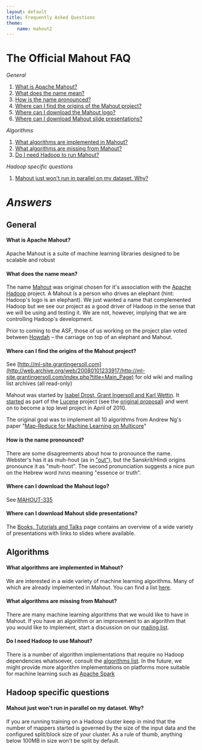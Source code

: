 ```yaml
---
layout: default
title: Frequently Asked Questions
theme: 
    name: mahout2
---
```


# The Official Mahout FAQ

*General*

1. [What is Apache Mahout?](#whatis)
1. [What does the name mean?](#mean)
1. [How is the name pronounced?](#pronounce)
1. [Where can I find the origins of the Mahout project?](#historical)
1. [Where can I download the Mahout logo?](#downloadlogo)
1. [Where can I download Mahout slide presentations?](#presentations)

*Algorithms*

1. [What algorithms are implemented in Mahout?](#algos)
1. [What algorithms are missing from Mahout?](#todo)
1. [Do I need Hadoop to run Mahout?](#hadoop)

*Hadoop specific questions*

1. [Mahout just won't run in parallel on my dataset. Why?](#split)


# *Answers*


## General


<a name="whatis"></a>
#### What is Apache Mahout?

Apache Mahout is a suite of machine learning libraries designed to be
scalable and robust

<a name="mean"></a>
#### What does the name mean?

The name [Mahout](http://en.wikipedia.org/wiki/Mahout)
 was original chosen for it's association with the [Apache Hadoop](http://hadoop.apache.org)
 project.  A Mahout is a person who drives an elephant (hint: Hadoop's logo
is an elephant).  We just wanted a name that complemented Hadoop but we see
our project as a good driver of Hadoop in the sense that we will be using
and testing it.  We are not, however, implying that we are controlling
Hadoop's development.

Prior to coming to the ASF, those of us working on the project plan voted between [Howdah](http://en.wikipedia.org/wiki/Howdah) – the carriage on top of an elephant and Mahout.

<a name="historical"></a>
#### Where can I find the origins of the Mahout project?

See [http://ml-site.grantingersoll.com](http://web.archive.org/web/20080101233917/http://ml-site.grantingersoll.com/index.php?title=Main_Page)
 for old wiki and mailing list archives (all read-only)

Mahout was started by <a href="http://web.archive.org/web/20071228055210/http://ml-site.grantingersoll.com/index.php?title=Main_Page" class="external-link" rel="nofollow">Isabel Drost, Grant Ingersoll and Karl Wettin</a>. It <a href="http://web.archive.org/web/20080201093120/http://lucene.apache.org/#22+January+2008+-+Lucene+PMC+Approves+Mahout+Machine+Learning+Project" class="external-link" rel="nofollow">started</a> as part of the <a href="http://lucene.apache.org" class="external-link" rel="nofollow">Lucene</a> project (see the <a href="http://web.archive.org/web/20080102151102/http://ml-site.grantingersoll.com/index.php?title=Incubator_proposal" class="external-link" rel="nofollow">original proposal</a>) and went on to become a top level project in April of 2010.</p><p style="text-align: left;">The original goal was to implement all 10 algorithms from Andrew Ng's paper &quot;<a href="http://ai.stanford.edu/~ang/papers/nips06-mapreducemulticore.pdf" class="external-link" rel="nofollow">Map-Reduce for Machine Learning on Multicore</a>&quot;</p>

<a name="pronounce"></a>
#### How is the name pronounced?

There are some disagreements about how to pronounce the name. Webster's has it as muh-hout (as in ["out"](http://dictionary.reference.com/browse/mahout)), but the Sanskrit/Hindi origins pronounce it as "muh-hoot". The second pronunciation suggests a nice pun on the Hebrew word מהות meaning "essence or truth".

<a name="downloadlogo"></a>
#### Where can I download the Mahout logo?

See [MAHOUT-335](https://issues.apache.org/jira/browse/MAHOUT-335)


<a name="presentations"></a>
#### Where can I download Mahout slide presentations?

The [Books, Tutorials and Talks](https://mahout.apache.org/general/books-tutorials-and-talks.html)
 page contains an overview of a wide variety of presentations with links to slides where available.

## Algorithms

<a name="algos"></a>
#### What algorithms are implemented in Mahout?

We are interested in a wide variety of machine learning algorithms. Many of
which are already implemented in Mahout. You can find a list [here](https://mahout.apache.org/users/basics/algorithms.html).

<a name="todo"></a>
#### What algorithms are missing from Mahout?

There are many machine learning algorithms that we would like to have in
Mahout. If you have an algorithm or an improvement to an algorithm that you would
like to implement, start a discussion on our [mailing list](https://mahout.apache.org/general/mailing-lists,-irc-and-archives.html).

<a name="hadoop"></a>
#### Do I need Hadoop to use Mahout?

There is a number of algorithm implementations that require no Hadoop dependencies whatsoever, consult the [algorithms list](https://mahout.apache.org/users/basics/algorithms.html). In the future, we might provide more algorithm implementations on platforms more suitable for machine learning such as [Apache Spark](http://spark.apache.org)

## Hadoop specific questions
<a name="split"></a>
#### Mahout just won't run in parallel on my dataset. Why?

If you are running training on a Hadoop cluster keep in mind that the number of mappers started is governed by the size of the input data and the configured split/block size of your cluster. As a rule of thumb,
anything below 100MB in size won't be split by default. 